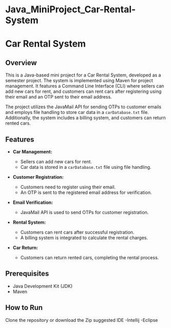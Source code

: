 # Java_MiniProject_Car-Rental-System
# Car Rental System

## Overview

This is a Java-based mini project for a Car Rental System, developed as a semester project. The system is implemented using Maven for project management. It features a Command Line Interface (CLI) where sellers can add new cars for rent, and customers can rent cars after registering using their email and an OTP sent to their email address.

The project utilizes the JavaMail API for sending OTPs to customer emails and employs file handling to store car data in a `carDatabase.txt` file. Additionally, the system includes a billing system, and customers can return rented cars.

## Features

- **Car Management:**
  - Sellers can add new cars for rent.
  - Car data is stored in a `carDatabase.txt` file using file handling.

- **Customer Registration:**
  - Customers need to register using their email.
  - An OTP is sent to the registered email address for verification.

- **Email Verification:**
  - JavaMail API is used to send OTPs for customer registration.

- **Rental System:**
  - Customers can rent cars after successful registration.
  - A billing system is integrated to calculate the rental charges.

- **Car Return:**
  - Customers can return rented cars, completing the rental process.

## Prerequisites

- Java Development Kit (JDK)
- Maven

## How to Run
Clone the repository or download the Zip
suggested IDE
-Intellij
-Eclipse
